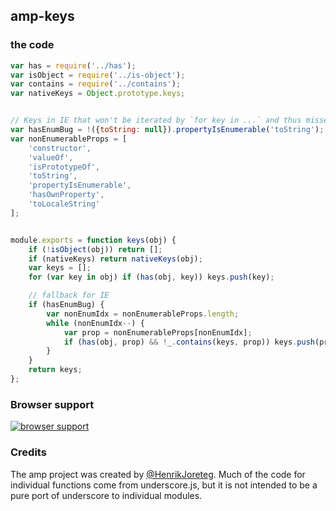 ## amp-keys


### the code

```javascript
var has = require('../has');
var isObject = require('../is-object');
var contains = require('../contains');
var nativeKeys = Object.prototype.keys;


// Keys in IE that won't be iterated by `for key in ...` and thus missed.
var hasEnumBug = !({toString: null}).propertyIsEnumerable('toString');
var nonEnumerableProps = [
    'constructor',
    'valueOf',
    'isPrototypeOf',
    'toString',
    'propertyIsEnumerable',
    'hasOwnProperty',
    'toLocaleString'
];


module.exports = function keys(obj) {
    if (!isObject(obj)) return [];
    if (nativeKeys) return nativeKeys(obj);
    var keys = [];
    for (var key in obj) if (has(obj, key)) keys.push(key);

    // fallback for IE
    if (hasEnumBug) {
        var nonEnumIdx = nonEnumerableProps.length;
        while (nonEnumIdx--) {
            var prop = nonEnumerableProps[nonEnumIdx];
            if (has(obj, prop) && !_.contains(keys, prop)) keys.push(prop);
        }
    }
    return keys;
};
```

### Browser support

[![browser support](https://ci.testling.com/henrikjoreteg/amp-keys.png)](https://ci.testling.com/ampersandjs/amp-keys)

### Credits

The amp project was created by [@HenrikJoreteg](http://twitter.com/henrikjoreteg). Much of the code for individual functions come from underscore.js, but it is not intended to be a pure port of underscore to individual modules.